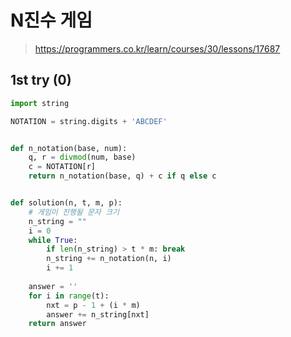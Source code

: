 # N진수 게임
> https://programmers.co.kr/learn/courses/30/lessons/17687

## 1st try (0)
```python
import string

NOTATION = string.digits + 'ABCDEF'


def n_notation(base, num):
    q, r = divmod(num, base)
    c = NOTATION[r]
    return n_notation(base, q) + c if q else c


def solution(n, t, m, p):
    # 게임이 진행될 문자 크기
    n_string = ""
    i = 0
    while True:
        if len(n_string) > t * m: break
        n_string += n_notation(n, i)
        i += 1
        
    answer = ''
    for i in range(t):
        nxt = p - 1 + (i * m)
        answer += n_string[nxt]
    return answer
```